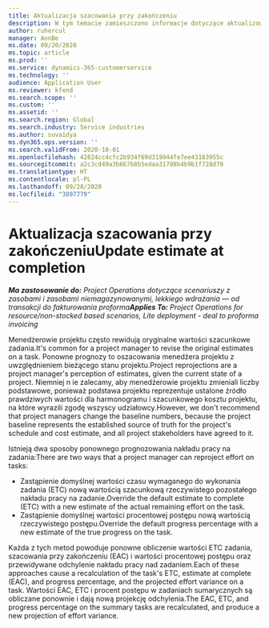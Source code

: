 ```yaml
---
title: Aktualizacja szacowania przy zakończeniu
description: W tym temacie zamieszczono informacje dotyczące aktualizowania projekcji w projekcie.
author: ruhercul
manager: AnnBe
ms.date: 09/20/2020
ms.topic: article
ms.prod: ''
ms.service: dynamics-365-customerservice
ms.technology: ''
audience: Application User
ms.reviewer: kfend
ms.search.scope: ''
ms.custom: ''
ms.assetid: ''
ms.search.region: Global
ms.search.industry: Service industries
ms.author: suvaidya
ms.dyn365.ops.version: ''
ms.search.validFrom: 2020-10-01
ms.openlocfilehash: 42824cc4cfc2b934f69d319944fe7ee43183955c
ms.sourcegitcommit: a2c3cd49a3b667b8b5edaa31788b4b9b1f728d78
ms.translationtype: HT
ms.contentlocale: pl-PL
ms.lasthandoff: 09/28/2020
ms.locfileid: "3897779"
---
```

# <a name="update-estimate-at-completion"></a><span data-ttu-id="e0310-103">Aktualizacja szacowania przy zakończeniu</span><span class="sxs-lookup"><span data-stu-id="e0310-103">Update estimate at completion</span></span>

<span data-ttu-id="e0310-104">_**Ma zastosowanie do:** Project Operations dotyczące scenariuszy z zasobami i zasobami niemagazynowanymi, lekkiego wdrażania — od transakcji do fakturowania proforma_</span><span class="sxs-lookup"><span data-stu-id="e0310-104">_**Applies To:** Project Operations for resource/non-stocked based scenarios, Lite deployment - deal to proforma invoicing_</span></span>

<span data-ttu-id="e0310-105">Menedżerowie projektu często rewidują oryginalne wartości szacunkowe zadania.</span><span class="sxs-lookup"><span data-stu-id="e0310-105">It's common for a project manager to revise the original estimates on a task.</span></span> <span data-ttu-id="e0310-106">Ponowne prognozy to oszacowania menedżera projektu z uwzględnieniem bieżącego stanu projektu.</span><span class="sxs-lookup"><span data-stu-id="e0310-106">Project reprojections are a project manager's perception of estimates, given the current state of a project.</span></span> <span data-ttu-id="e0310-107">Niemniej n ie zalecamy, aby menedżerowie projektu zmieniali liczby podstawowe, ponieważ podstawa projektu reprezentuje ustalone źródło prawdziwych wartości dla harmonogramu i szacunkowego kosztu projektu, na które wyrazili zgodę wszyscy udziałowcy.</span><span class="sxs-lookup"><span data-stu-id="e0310-107">However, we don't recommend that project managers change the baseline numbers, because the project baseline represents the established source of truth for the project's schedule and cost estimate, and all project stakeholders have agreed to it.</span></span>

<span data-ttu-id="e0310-108">Istnieją dwa sposoby ponownego prognozowania nakładu pracy na zadania:</span><span class="sxs-lookup"><span data-stu-id="e0310-108">There are two ways that a project manager can reproject effort on tasks:</span></span>

- <span data-ttu-id="e0310-109">Zastąpienie domyślnej wartości czasu wymaganego do wykonania zadania (ETC) nową wartością szacunkową rzeczywistego pozostałego nakładu pracy na zadanie.</span><span class="sxs-lookup"><span data-stu-id="e0310-109">Override the default estimate to complete (ETC) with a new estimate of the actual remaining effort on the task.</span></span> 
- <span data-ttu-id="e0310-110">Zastąpienie domyślnej wartości procentowej postępu nową wartością rzeczywistego postępu.</span><span class="sxs-lookup"><span data-stu-id="e0310-110">Override the default progress percentage with a new estimate of the true progress on the task.</span></span>

<span data-ttu-id="e0310-111">Każda z tych metod powoduje ponowne obliczenie wartości ETC zadania, szacowania przy zakończeniu (EAC) i wartości procentowej postępu oraz przewidywane odchylenie nakładu pracy nad zadaniem.</span><span class="sxs-lookup"><span data-stu-id="e0310-111">Each of these approaches cause a recalculation of the task's ETC, estimate at complete (EAC), and progress percentage, and the projected effort variance on a task.</span></span> <span data-ttu-id="e0310-112">Wartości EAC, ETC i procent postępu w zadaniach sumarycznych są obliczane ponownie i dają nową projekcję odchylenia.</span><span class="sxs-lookup"><span data-stu-id="e0310-112">The EAC, ETC, and progress percentage on the summary tasks are recalculated, and produce a new projection of effort variance.</span></span>

